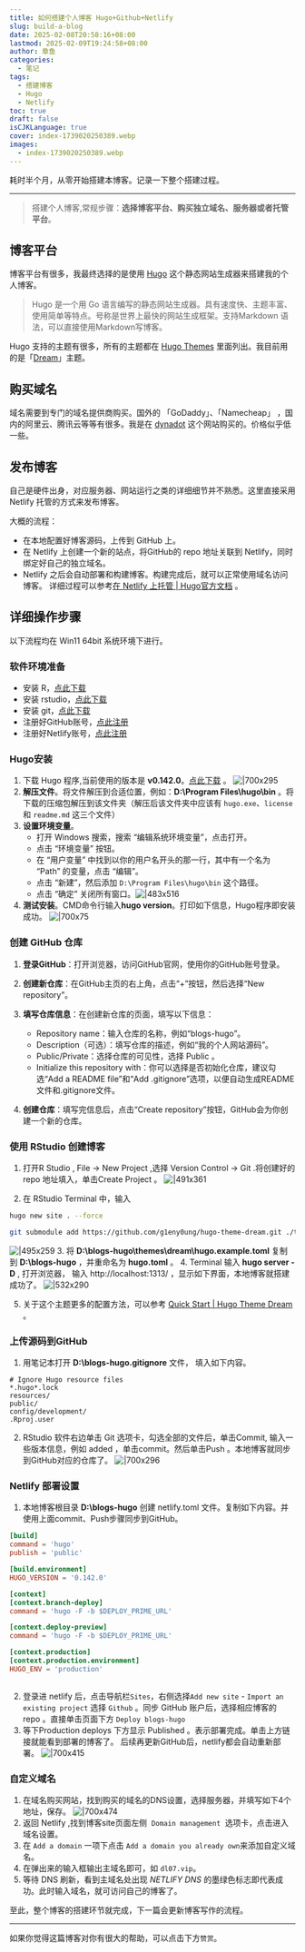 ```yaml
---
title: 如何搭建个人博客 Hugo+Github+Netlify
slug: build-a-blog
date: 2025-02-08T20:58:16+08:00
lastmod: 2025-02-09T19:24:58+08:00
author: 章鱼
categories:
  - 笔记
tags:
  - 搭建博客
  - Hugo
  - Netlify
toc: true
draft: false
isCJKLanguage: true
cover: index-1739020250389.webp
images:
  - index-1739020250389.webp
---
```

耗时半个月，从零开始搭建本博客。记录一下整个搭建过程。

----
<!--more-->


> 搭建个人博客,常规步骤：**选择博客平台、购买独立域名、服务器或者托管平台**。
## 博客平台
博客平台有很多，我最终选择的是使用 [Hugo](https://gohugo.io/) 这个静态网站生成器来搭建我的个人博客。

>Hugo 是一个用 Go 语言编写的静态网站生成器。具有速度快、主题丰富、使用简单等特点。号称是世界上最快的网站生成框架。支持Markdown 语法，可以直接使用Markdown写博客。

Hugo 支持的主题有很多，所有的主题都在 [Hugo Themes](https://themes.gohugo.io/) 里面列出。我目前用的是「[Dream](https://github.com/g1eny0ung/hugo-theme-dream)」主题。
## 购买域名
域名需要到专门的域名提供商购买。国外的 「GoDaddy」、「Namecheap」 ，国内的阿里云、腾讯云等等有很多。我是在 [dynadot](https://www.dynadot.com/) 这个网站购买的。价格似乎低一些。
## 发布博客
自己是硬件出身，对应服务器、网站运行之类的详细细节并不熟悉。这里直接采用 Netlify 托管的方式来发布博客。

大概的流程：
* 在本地配置好博客源码，上传到 GitHub 上。
* 在 Netlify 上创建一个新的站点，将GitHub的 repo 地址关联到 Netlify，同时绑定好自己的独立域名。
*  Netlify 之后会自动部署和构建博客。构建完成后，就可以正常使用域名访问博客。
详细过程可以参考[在 Netlify 上托管 | Hugo官方文档](https://hugo.opendocs.io/zh-cn/hosting-and-deployment/hosting-on-netlify/) 。

## 详细操作步骤 
以下流程均在 Win11 64bit 系统环境下进行。
### 软件环境准备

- 安装 R，[点此下载](https://www.r-project.org/)
- 安装 rstudio，[点此下载](https://www.rstudio.com/products/rstudio/download/#download)
- 安装 git，[点此下载](https://git-scm.com/download/win)
- 注册好GitHub账号，[点此注册](https://github.com/)
- 注册好Netlify账号，[点此注册](https://app.netlify.com/signup)

### Hugo安装
1. 下载 Hugo 程序,当前使用的版本是 **v0.142.0**。[点此下载](https://github.com/gohugoio/hugo/releases) 。 
![|700x295](./index-1739022271312.webp)
2. **解压文件**。将文件解压到合适位置，例如：**D:\Program Files\hugo\bin** 。将下载的压缩包解压到该文件夹（解压后该文件夹中应该有 `hugo.exe`、`license` 和 `readme.md` 这三个文件）
3. **设置环境变量**。
	-  打开 Windows 搜索，搜索 “编辑系统环境变量”，点击打开。
	- 点击 “环境变量” 按钮。
	- 在 “用户变量” 中找到以你的用户名开头的那一行，其中有一个名为 “Path” 的变量，点击 “编辑”。
	- 点击 “新建”，然后添加 `D:\Program Files\hugo\bin` 这个路径。
	- 点击 “确定” 关闭所有窗口。![|483x516](./index-1739023254397.webp)
4. **测试安装**。CMD命令行输入**hugo version**。打印如下信息，Hugo程序即安装成功。
![|700x75](./index-1739023484697.webp)


### 创建 GitHub 仓库
1. **登录GitHub**：打开浏览器，访问GitHub官网，使用你的GitHub账号登录。

2. **创建新仓库**：在GitHub主页的右上角，点击“+”按钮，然后选择“New repository”。

3. **填写仓库信息**：在创建新仓库的页面，填写以下信息：
	* Repository name：输入仓库的名称，例如“blogs-hugo”。
	* Description（可选）：填写仓库的描述，例如“我的个人网站源码”。
	* Public/Private：选择仓库的可见性，选择 Public 。
	* Initialize this repository with：你可以选择是否初始化仓库，建议勾选“Add a README file”和“Add .gitignore”选项，以便自动生成README文件和.gitignore文件。
4. **创建仓库**：填写完信息后，点击“Create repository”按钮，GitHub会为你创建一个新的仓库。

### 使用 RStudio  创建博客
1. 打开R Studio , File -> New Project ,选择 Version Control -> Git .将创建好的 repo 地址填入，单击Create Project 。
![|491x361](./index-1739085581742.webp)

2. 在 RStudio Terminal 中，输入
``` bash 
hugo new site . --force 

git submodule add https://github.com/g1eny0ung/hugo-theme-dream.git ./themes/dream

```



![|495x259](./index-1739088156193.webp)
3.  将 **D:\blogs-hugo\themes\dream\hugo.example.toml** 复制到 **D:\blogs-hugo** ，并重命名为 **hugo.toml** 。
4.  Terminal 输入 **hugo server -D** ,  打开浏览器， 输入 http://localhost:1313/ ，显示如下界面，本地博客就搭建成功了。
![|532x290](./index-1739089362321.webp)

5. 关于这个主题更多的配置方法，可以参考 [Quick Start | Hugo Theme Dream](https://hugo-theme-dream.g1en.site/) 。


### 上传源码到GitHub


1. 用笔记本打开 **D:\blogs-hugo\.gitignore**  文件， 填入如下内容。
```
# Ignore Hugo resource files
*.hugo*.lock
resources/
public/
config/development/
.Rproj.user
```

2. RStudio 软件右边单击 Git 选项卡，勾选全部的文件后，单击Commit, 输入一些版本信息，例如 added ，单击commit。然后单击Push 。本地博客就同步到GitHub对应的仓库了。
![|700x296](./index-1739090561047.webp)


### Netlify 部署设置


1. 本地博客根目录 **D:\blogs-hugo** 创建 netlify.toml 文件。复制如下内容。并使用上面commit、Push步骤同步到GitHub。
``` toml
[build]
command = 'hugo'
publish = 'public'

[build.environment]
HUGO_VERSION = '0.142.0'

[context]
[context.branch-deploy]
command = 'hugo -F -b $DEPLOY_PRIME_URL'

[context.deploy-preview]
command = 'hugo -F -b $DEPLOY_PRIME_URL'

[context.production]
[context.production.environment]
HUGO_ENV = 'production'
 
```
2. 登录进 netlify 后，点击导航栏`Sites`，右侧选择`Add new site` - `Import an existing project` 选择 `Github` 。同步 GitHub 账户后，选择相应博客的 repo 。直接单击页面下方 `Deploy blogs-hugo`
3. 等下Production deploys 下方显示 Published 。表示部署完成。单击上方链接就能看到部署的博客了。  后续再更新GitHub后，netlify都会自动重新部署。  ![|700x415](./index-1739094573073.webp)
### 自定义域名

1. 在域名购买网站，找到购买的域名的DNS设置，选择服务器，并填写如下4个地址，保存。    ![|700x474](./index-1739095943958.webp)
2. 返回 Netlify ,找到博客site页面左侧  `Domain management`  选项卡，点击进入域名设置。
3. 在 `Add a domain` 一项下点击 `Add a domain you already own`来添加自定义域名。
4. 在弹出来的输入框输出主域名即可，如 `dl07.vip`。
5. 等待 DNS 刷新，看到主域名处出现 _NETLIFY DNS_ 的墨绿色标志即代表成功。此时输入域名，就可访问自己的博客了。

至此，整个博客的搭建环节就完成，下一篇会更新博客写作的流程。

---- 

如果你觉得这篇博客对你有很大的帮助，可以点击下方`赞赏`。

